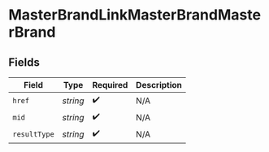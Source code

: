 # MasterBrandLinkMasterBrandMasterBrand


## Fields

| Field              | Type               | Required           | Description        |
| ------------------ | ------------------ | ------------------ | ------------------ |
| `href`             | *string*           | :heavy_check_mark: | N/A                |
| `mid`              | *string*           | :heavy_check_mark: | N/A                |
| `resultType`       | *string*           | :heavy_check_mark: | N/A                |